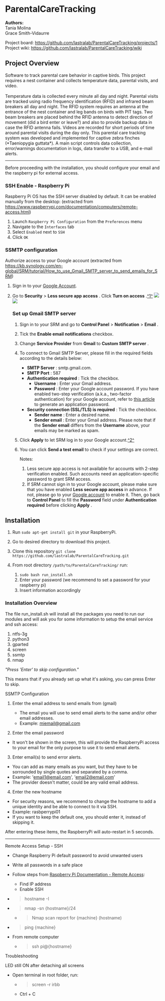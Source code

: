 <h1>ParentalCareTracking</h1>
<b>Authors:</b><br>
Tania Molina<br>
Grace Smith-Vidaurre

Project board: https://github.com/lastralab/ParentalCareTracking/projects/1 <br>
Project wiki: https://github.com/lastralab/ParentalCareTracking/wiki

<h2>Project Overview</h2>
Software to track parental care behavior in captive birds. This project requires a nest container and collects temperature data, parental visits, and video.
<br><br>
Temperature data is collected every minute all day and night. Parental visits are tracked using radio frequency identification (RFID) and infrared beam breakers all day and night. The RFID system requires an antenna at the entrance of the nest container and leg bands on birds with PIT tags. Two beam breakers are placed behind the RFID antenna to detect direction of movement (did a bird enter or leave?) and also to provide backup data in case the RFID antenna fails. Videos are recorded for short periods of time around parental visits during the day only.
This parental care tracking system was developed and implemented for captive zebra finches (*Taeniopygia guttata*). A main script controls data collection, error/warnings documentation in logs, data transfer to a USB, and e-mail alerts.

---

Before proceeding with the installation, you should configure your email and the raspberry pi for external access.

### SSH Enable - Raspberry Pi 

Raspberry Pi OS has the SSH server disabled by default. It can be enabled manually from the desktop: (extracted from https://www.raspberrypi.com/documentation/computers/remote-access.html)

1. Launch `Raspberry Pi Configuration` from the `Preferences` menu
2. Navigate to the `Interfaces` tab
3. Select `Enabled` next to `SSH`
4. Click `OK`

### SSMTP configuration

Authorize access to your Google account (extracted from https://kb.synology.com/en-global/SRM/tutorial/How_to_use_Gmail_SMTP_server_to_send_emails_for_SRM)

1. Sign in to your [Google Account](https://account.google.com/).
2. Go to **Security** >  **Less secure app access** . Click  **Turn on access** .[^1^](https://kb.synology.com/en-global/SRM/tutorial/How_to_use_Gmail_SMTP_server_to_send_emails_for_SRM#x_anchor_id5)
   ![](https://kb.synology.com/_images/autogen/How_to_use_Gmail_SMTP_server_to_send_emails_for_SRM/1.png)![](https://kb.synology.com/_images/autogen/How_to_use_Gmail_SMTP_server_to_send_emails_for_SRM/2.png)

   ### Set up Gmail SMTP server


   1. Sign in to your SRM and go to **Control Panel** > **Notification** >  **Email** .
   2. Tick the **Enable email notifications** checkbox.
   3. Change **Service Provider** from **Gmail** to  **Custom SMTP server** .
   4. To connect to Gmail SMTP Server, please fill in the required fields according to the details below:

      * **SMTP Server** : smtp.gmail.com.
      * **SMTP Port** : 587
      * **Authentication required** : Tick the checkbox.
        * **Username** : Enter your Gmail address.
        * **Password** : Enter your Google account password.
          If you have enabled two-step verification (a.k.a., two-factor
          authentication) for your Google account, refer to [this article](https://support.google.com/mail/answer/185833?hl=) to generate an application password.
      * **Security connection (SSL/TLS) is required** : Tick the checkbox.
        * **Sender name** : Enter a desired name.
        * **Sender email** : Enter your Gmail address. Please note that if the **Sender email** differs from the **Username** above, your emails may be marked as spam.
   5. Click **Apply** to let SRM log in to your Google account.[^2^](https://kb.synology.com/en-global/SRM/tutorial/How_to_use_Gmail_SMTP_server_to_send_emails_for_SRM#x_anchor_id6)
   6. You can click **Send a test email** to check if your settings are correct.

      Notes:

      1. Less secure app access is not available for accounts with 2-step verification
         enabled. Such accounts need an application-specific password to grant
         SRM access.
      2. If SRM cannot sign in to your Google account, please make sure that you have enabled **Less secure app access** in advance. If not, please go to your [Google account](https://account.google.com/) to enable it. Then, go back to **Control Panel** to fill the **Password** field under **Authentication required** before clicking  **Apply** .

<h2>Installation</h2>

1. Run `sudo apt-get install git` in your RaspberryPi.
2. Go to desired directory to download this project.
3. Clone this repository `git clone https://github.com/lastralab/ParentalCareTracking.git`
4. From root directory `/path/to/ParentalCareTracking/` run:

   1. `sudo bash run_install.sh`
   2. Enter your password (we recommend to set a password for your raspberry pi)
   3. Insert information accordingly

### Installation Overview

The file run_install.sh will install all the packages you need to run our modules and will ask you for some information to setup the email service and ssh access:

1. ntfs-3g
2. python3
3. gparted
4. screen
5. ssmtp
6. nmap

*"Press 'Enter' to skip configuration."*

This means that if you already set up what it's asking, you can press Enter to skip.

SSMTP Configuration

1. Enter the email address to send emails from (gmail)

   * The email you will use to send email alerts to the same and/or other email addresses.
   * Example: miemail@gmail.com
2. Enter the email password

* It won't be shown in the screen, this will provide the RaspberryPi access to your email for the only purpose to use it to send email alerts.

3. Enter email(s) to send error alerts.

* You can add as many emails as you want, but they have to be sorrounded by single quotes and separated by a comma.
* Example: 'email1@email.com', 'email2@email.com'
* The provider doesn't matter, could be any valid email address.

4. Enter the new hostname

* For security reasons, we recommend to change the hostname to add a unique identity and be able to connect to it via SSH.
* Example: rasbperrypi01
* If you want to keep the default one, you should enter it, instead of skipping it.

After entering these items, the RaspberryPi will auto-restart in 5 seconds.

---


Remote Access Setup - SSH

- Change Raspberry Pi default password to avoid unwanted users
- Write all passwords in a safe place
- Follow steps from <a href="https://www.raspberrypi.com/documentation/computers/remote-access.html">Raspberry Pi Documentation - Remote Access</a>:

  - Find IP address
  - Enable SSH
- > hostname -I
  >
- > nmap -sn {hostname}/24
  >

  - > Nmap scan report for {machine} (hostname)
    >
- > ping {machine}
  >
- From remote computer

  - > ssh pi@{hostname}
    >

Troubleshooting</h2>

LED still ON after detaching all screens</h3>

- Open terminal in root folder, run:
  - > screen -r irbb
    >
  - Ctrl + C
